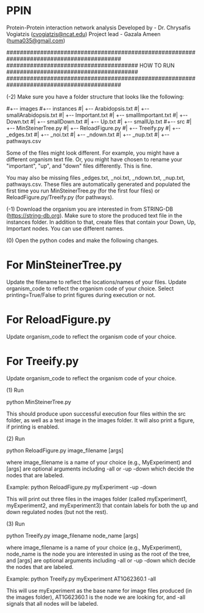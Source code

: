 # PPIN
Protein-Protein interaction network analysis
Developed by - Dr. Chrysafis Vogiatzis (cvogiatzis@ncat.edu)
Project lead - Gazala Ameen (huma035@gmail.com)

##########################################################################################
####################################### HOW TO RUN #######################################
##########################################################################################

(-2) Make sure you have a folder structure that looks like the following:

#+-- images
#+-- instances
#|   +-- Arabidopsis.txt
#|   +-- smallArabidopsis.txt
#|   +-- Important.txt
#|   +-- smallImportant.txt
#|   +-- Down.txt
#|   +-- smallDown.txt
#|   +-- Up.txt
#|   +-- smallUp.txt
#+-- src
#|   +-- MinSteinerTree.py
#|   +-- ReloadFigure.py
#|   +-- Treeify.py
#|   +-- _edges.txt
#|   +-- _noi.txt
#|   +-- _ndown.txt
#|   +-- _nup.txt
#|   +-- pathways.csv

Some of the files might look different. For example, you might have a different organism 
text file. Or, you might have chosen to rename your "important", "up", and "down" files 
differently. This is fine. 

You may also be missing files _edges.txt, _noi.txt, _ndown.txt, _nup.txt, pathways.csv. 
These files are automatically generated and populated the first time you run 
MinSteinerTree.py (for the first four files) or ReloadFigure.py/Treeify.py (for pathways).

(-1) Download the organism you are interested in from STRING-DB (https://string-db.org).
Make sure to store the produced text file in the instances folder. In addition to that, 
create files that contain your Down, Up, Important nodes. You can use different names.

(0) Open the python codes and make the following changes. 

For MinSteinerTree.py
=========================================================================================
Update the filename to reflect the locations/names of your files.
Update organism_code to reflect the organism code of your choice.
Select printing=True/False to print figures during execution or not.

For ReloadFigure.py
=========================================================================================
Update organism_code to reflect the organism code of your choice.

For Treeify.py
=========================================================================================
Update organism_code to reflect the organism code of your choice.

(1) Run

python MinSteinerTree.py 

This should produce upon successful execution four files within the src folder, as well
as a test image in the images folder. It will also print a figure, if printing is enabled.

(2) Run

python ReloadFigure.py image_filename [args]

where image_filename is a name of your choice (e.g., MyExperiment) and [args] are optional
arguments including -all or -up -down which decide the nodes that are labeled. 

Example: python ReloadFigure.py myExperiment -up -down

This will print out three files in the images folder (called myExperiment1, myExperiment2, 
and myExperiment3) that contain labels for both the up and down regulated nodes (but not 
the rest).

(3) Run 

python Treeify.py image_filename node_name [args]

where image_filename is a name of your choice (e.g., MyExperiment), node_name is the node
you are interested in using as the root of the tree, and [args] are optional arguments 
including -all or -up -down which decide the nodes that are labeled. 


Example: python Treeify.py myExperiment AT1G62360.1 -all

This will use myExperiment as the base name for image files produced (in the images 
folder), AT1G62360.1 is the node we are looking for, and -all signals that all nodes will 
be labeled.



